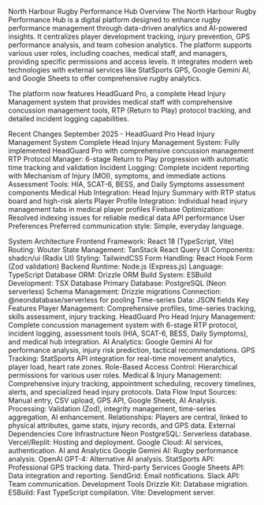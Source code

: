 North Harbour Rugby Performance Hub
Overview
The North Harbour Rugby Performance Hub is a digital platform designed to enhance rugby performance management through data-driven analytics and AI-powered insights. It centralizes player development tracking, injury prevention, GPS performance analysis, and team cohesion analytics. The platform supports various user roles, including coaches, medical staff, and managers, providing specific permissions and access levels. It integrates modern web technologies with external services like StatSports GPS, Google Gemini AI, and Google Sheets to offer comprehensive rugby analytics.

The platform now features HeadGuard Pro, a complete Head Injury Management system that provides medical staff with comprehensive concussion management tools, RTP (Return to Play) protocol tracking, and detailed incident logging capabilities.

Recent Changes
September 2025 - HeadGuard Pro Head Injury Management System
Complete Head Injury Management System: Fully implemented HeadGuard Pro with comprehensive concussion management
RTP Protocol Manager: 6-stage Return to Play progression with automatic time tracking and validation
Incident Logging: Complete incident reporting with Mechanism of Injury (MOI), symptoms, and immediate actions
Assessment Tools: HIA, SCAT-6, BESS, and Daily Symptoms assessment components
Medical Hub Integration: Head Injury Summary with RTP status board and high-risk alerts
Player Profile Integration: Individual head injury management tabs in medical player profiles
Firebase Optimization: Resolved indexing issues for reliable medical data API performance
User Preferences
Preferred communication style: Simple, everyday language.

System Architecture
Frontend
Framework: React 18 (TypeScript, Vite)
Routing: Wouter
State Management: TanStack React Query
UI Components: shadcn/ui (Radix UI)
Styling: TailwindCSS
Form Handling: React Hook Form (Zod validation)
Backend
Runtime: Node.js (Express.js)
Language: TypeScript
Database ORM: Drizzle ORM
Build System: ESBuild
Development: TSX
Database
Primary Database: PostgreSQL (Neon serverless)
Schema Management: Drizzle migrations
Connection: @neondatabase/serverless for pooling
Time-series Data: JSON fields
Key Features
Player Management: Comprehensive profiles, time-series tracking, skills assessment, injury tracking.
HeadGuard Pro Head Injury Management: Complete concussion management system with 6-stage RTP protocol, incident logging, assessment tools (HIA, SCAT-6, BESS, Daily Symptoms), and medical hub integration.
AI Analytics: Google Gemini AI for performance analysis, injury risk prediction, tactical recommendations.
GPS Tracking: StatSports API integration for real-time movement analytics, player load, heart rate zones.
Role-Based Access Control: Hierarchical permissions for various user roles.
Medical & Injury Management: Comprehensive injury tracking, appointment scheduling, recovery timelines, alerts, and specialized head injury protocols.
Data Flow
Input Sources: Manual entry, CSV upload, GPS API, Google Sheets, AI Analysis.
Processing: Validation (Zod), integrity management, time-series aggregation, AI enhancement.
Relationships: Players are central, linked to physical attributes, game stats, injury records, and GPS data.
External Dependencies
Core Infrastructure
Neon PostgreSQL: Serverless database.
Vercel/Replit: Hosting and deployment.
Google Cloud: AI services, authentication.
AI and Analytics
Google Gemini AI: Rugby performance analysis.
OpenAI GPT-4: Alternative AI analysis.
StatSports API: Professional GPS tracking data.
Third-party Services
Google Sheets API: Data integration and reporting.
SendGrid: Email notifications.
Slack API: Team communication.
Development Tools
Drizzle Kit: Database migration.
ESBuild: Fast TypeScript compilation.
Vite: Development server.
